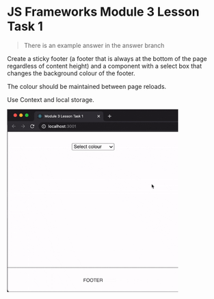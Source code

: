 # JS Frameworks Module 3 Lesson Task 1

> There is an example answer in the answer branch

Create a sticky footer (a footer that is always at the bottom of the page regardless of content height) and a component with a select box that changes the background colour of the footer.

The colour should be maintained between page reloads.

Use Context and local storage.

<img src="example.gif" alt="Example" style="max-width: 400px;">
